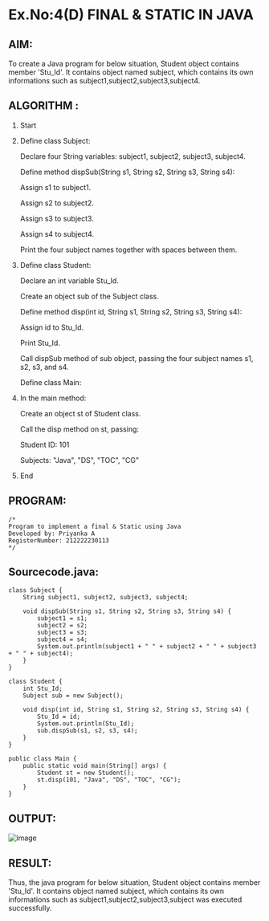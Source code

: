 # Ex.No:4(D) FINAL & STATIC IN JAVA

## AIM:
   To create a Java program for below situation, Student object contains member 'Stu_Id'. It contains  object named subject, which contains its own informations such as subject1,subject2,subject3,subject4.
 
## ALGORITHM :
1. Start

2. Define class Subject:

   Declare four String variables: subject1, subject2, subject3, subject4.
   
   Define method dispSub(String s1, String s2, String s3, String s4):
   
   Assign s1 to subject1.
   
   Assign s2 to subject2.
   
   Assign s3 to subject3.
   
   Assign s4 to subject4.
   
   Print the four subject names together with spaces between them.

3. Define class Student:

   Declare an int variable Stu_Id.
   
   Create an object sub of the Subject class.
   
   Define method disp(int id, String s1, String s2, String s3, String s4):
   
   Assign id to Stu_Id.
   
   Print Stu_Id.
   
   Call dispSub method of sub object, passing the four subject names s1, s2, s3, and s4.

   Define class Main:

4. In the main method:

   Create an object st of Student class.
   
   Call the disp method on st, passing:
   
   Student ID: 101
   
   Subjects: "Java", "DS", "TOC", "CG"

5. End






## PROGRAM:
 ```
/*
Program to implement a final & Static using Java
Developed by: Priyanka A
RegisterNumber: 212222230113
*/
```

## Sourcecode.java:
```
class Subject {
    String subject1, subject2, subject3, subject4;

    void dispSub(String s1, String s2, String s3, String s4) {
        subject1 = s1;
        subject2 = s2;
        subject3 = s3;
        subject4 = s4;
        System.out.println(subject1 + " " + subject2 + " " + subject3 + " " + subject4);
    }
}

class Student {
    int Stu_Id;
    Subject sub = new Subject();

    void disp(int id, String s1, String s2, String s3, String s4) {
        Stu_Id = id;
        System.out.println(Stu_Id);
        sub.dispSub(s1, s2, s3, s4);
    }
}

public class Main {
    public static void main(String[] args) {
        Student st = new Student();
        st.disp(101, "Java", "DS", "TOC", "CG");
    }
}
```






## OUTPUT:

![image](https://github.com/user-attachments/assets/70c0a76a-f3e3-49f4-9590-84e1f38706ef)


## RESULT:
Thus, the java program for below situation, Student object contains member 'Stu_Id'. It contains  object named subject, which contains its own informations such as subject1,subject2,subject3,subject was executed successfully.
